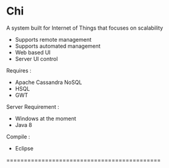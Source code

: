# Chi
A system built for Internet of Things that focuses on scalability
+ Supports remote management
+ Supports automated management
+ Web based UI
+ Server UI control

Requires :
+ Apache Cassandra NoSQL
+ HSQL
+ GWT

Server Requirement :
+ Windows at the moment
+ Java 8

Compile :
+ Eclipse

============================================